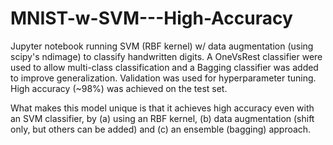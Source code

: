 # MNIST-w-SVM---High-Accuracy
Jupyter notebook running SVM (RBF kernel) w/ data augmentation (using scipy's ndimage) to classify handwritten digits. A OneVsRest classifier were used to allow multi-class classification and a Bagging classifier was added to improve generalization. Validation was used for hyperparameter tuning. High accuracy (~98%) was achieved on the test set.

What makes this model unique is that it achieves high accuracy even with an SVM classifier, by (a) using an RBF kernel, (b) data augmentation (shift only, but others can be added) and (c) an ensemble (bagging) approach.
